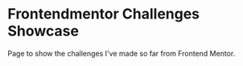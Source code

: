 # Frontendmentor Challenges Showcase

Page to show the challenges I've made so far from Frontend Mentor.
